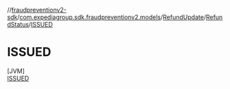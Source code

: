 //[fraudpreventionv2-sdk](../../../../../index.md)/[com.expediagroup.sdk.fraudpreventionv2.models](../../../index.md)/[RefundUpdate](../../index.md)/[RefundStatus](../index.md)/[ISSUED](index.md)

# ISSUED

[JVM]\
[ISSUED](index.md)
